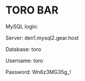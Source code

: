 # TORO BAR

MySQL login: 

Server: den1.mysql2.gear.host

Database: toro

Username: toro

Password: Wn6z3MG35g_!
